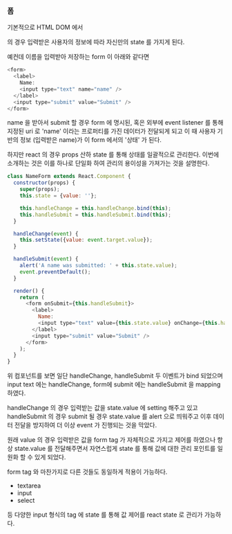 ### 폼

기본적으로 HTML DOM 에서 <form> 의 경우 입력받은 사용자의 정보에 따라 자신만의 state 를 가지게 된다.

예컨데 이름을 입력받아 저장하는 form 이 아래와 같다면

```javascript
<form>
  <label>
    Name:
    <input type="text" name="name" />
  </label>
  <input type="submit" value="Submit" />
</form>
```

name 을 받아서 submit 할 경우 form 에 명시된, 혹은 외부에 event listener 를 통해 지정된 uri 로 'name' 이라는 프로퍼티를 가진
데이터가 전달되게 되고 이 때 사용자 기반의 정보 (입력받은 name)가 이 form 에서의 '상태' 가 된다.

하지만 react 의 경우 props 산하 state 를 통해 상태를 일괄적으로 관리한다. 이번에 소개하는 것은
이를 하나로 단일화 하여 관리의 용이성을 가져가는 것을 설명한다.

```javascript
class NameForm extends React.Component {
  constructor(props) {
    super(props);
    this.state = {value: ''};

    this.handleChange = this.handleChange.bind(this);
    this.handleSubmit = this.handleSubmit.bind(this);
  }

  handleChange(event) {
    this.setState({value: event.target.value});
  }

  handleSubmit(event) {
    alert('A name was submitted: ' + this.state.value);
    event.preventDefault();
  }

  render() {
    return (
      <form onSubmit={this.handleSubmit}>
        <label>
          Name:
          <input type="text" value={this.state.value} onChange={this.handleChange} />
        </label>
        <input type="submit" value="Submit" />
      </form>
    );
  }
}
```

위 컴포넌트를 보면 일단 handleChange, handleSubmit 두 이벤트가 bind 되었으며 input text 에는 handleChange, form에 submit 에는
handleSubmit 을 mapping 하였다.

handleChange 의 경우 입력받는 값을 state.value 에 setting 해주고 있고 handleSubmit 의 경우 submit 될 경우 state.value 를 alert 으로 띄워주고
이후 데이터 전달을 방지하여 더 이상 event 가 진행되는 것을 막았다.

원래 value 의 경우 입력받은 값을 form tag 가 자체적으로 가지고 제어를 하였으나 항상 state.value 를 전달해주면서 자연스럽게
state 를 통해 값에 대한 관리 포인트를 일원화 할 수 있게 되었다.

form tag 와 마찬가지로 다른 것들도 동일하게 적용이 가능하다.

- textarea
- input
- select

등 다양한 input 형식의 tag 에 state 를 통해 값 제어를 react state 로 관리가 가능하다.
